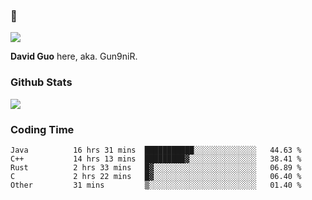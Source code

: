 ### 👋

![](https://komarev.com/ghpvc/?username=Gun9niR&label=Total+Views)

**David Guo** here, aka. Gun9niR.

### Github Stats

<img src="https://github-readme-stats.vercel.app/api?username=Gun9niR&count_private=true&show_icons=true&theme=vue-dark&hide_title=true">

### Coding Time

<!--START_SECTION:waka-->

```text
Java          16 hrs 31 mins  ███████████░░░░░░░░░░░░░░   44.63 %
C++           14 hrs 13 mins  █████████▓░░░░░░░░░░░░░░░   38.41 %
Rust          2 hrs 33 mins   █▓░░░░░░░░░░░░░░░░░░░░░░░   06.89 %
C             2 hrs 22 mins   █▓░░░░░░░░░░░░░░░░░░░░░░░   06.40 %
Other         31 mins         ▒░░░░░░░░░░░░░░░░░░░░░░░░   01.40 %
```

<!--END_SECTION:waka-->

